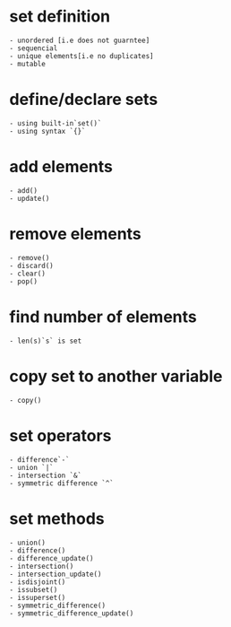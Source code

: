 # set definition

    - unordered [i.e does not guarntee]
    - sequencial
    - unique elements[i.e no duplicates]
    - mutable

# define/declare sets

    - using built-in`set()`
    - using syntax `{}`

# add elements

    - add()
    - update()

# remove elements

    - remove()
    - discard()
    - clear()
    - pop()

# find number of elements

    - len(s)`s` is set

# copy set to another variable

    - copy()

# set operators

    - difference`-`
    - union `|`
    - intersection `&`
    - symmetric difference `^`

# set methods

    - union()
    - difference()
    - difference_update()
    - intersection()
    - intersection_update()
    - isdisjoint()
    - issubset()
    - issuperset()
    - symmetric_difference()
    - symmetric_difference_update()
